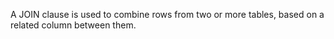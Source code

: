 A JOIN clause is used to combine rows from two or more tables, based on a related column between them.
